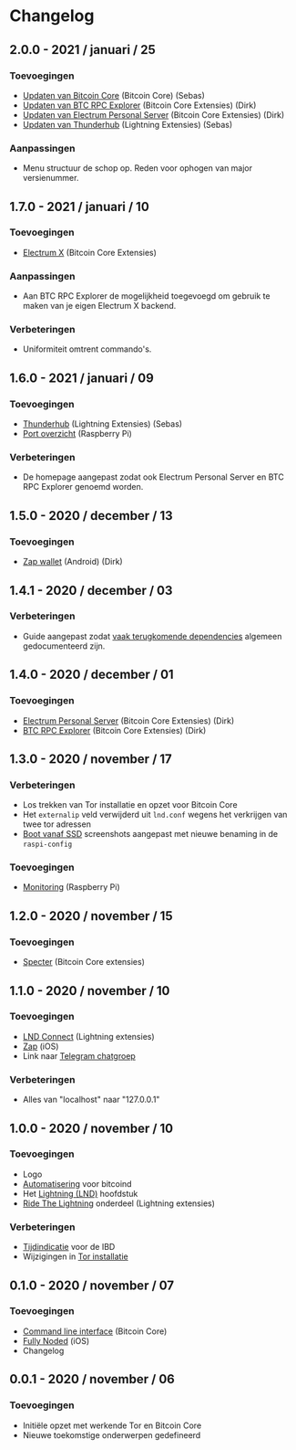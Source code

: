 # Changelog

## 2.0.0 - 2021 / januari / 25

### Toevoegingen

* [Updaten van Bitcoin Core](https://node.bitdeal.nl/bitcoin-core/updaten) \(Bitcoin Core\) \(Sebas\)
* [Updaten van BTC RPC Explorer](https://node.bitdeal.nl/bitcoin-core-extensies/btc-rpc-explorer) \(Bitcoin Core Extensies\) \(Dirk\)
* [Updaten van Electrum Personal Server](https://node.bitdeal.nl/bitcoin-core-extensies/electrum-personal-server) \(Bitcoin Core Extensies\) \(Dirk\)
* [Updaten van Thunderhub](https://node.bitdeal.nl/lightning-extensies/thunderhub) \(Lightning Extensies\) \(Sebas\)

### Aanpassingen

* Menu structuur de schop op. Reden voor ophogen van major versienummer.

## 1.7.0 - 2021 / januari / 10

### Toevoegingen

* [Electrum X](https://node.bitdeal.nl/bitcoin-core-extensies/electrum-x) \(Bitcoin Core Extensies\)

### Aanpassingen

* Aan BTC RPC Explorer de mogelijkheid toegevoegd om gebruik te maken van je eigen Electrum X backend.

### Verbeteringen

* Uniformiteit omtrent commando's.

## 1.6.0 - 2021 / januari / 09

### Toevoegingen

* [Thunderhub](https://node.bitdeal.nl/lightning-extensies/thunderhub) \(Lightning Extensies\) \(Sebas\)
* [Port overzicht](https://node.bitdeal.nl/raspberry-pi/port-overzicht) \(Raspberry Pi\)

### Verbeteringen

* De homepage aangepast zodat ook Electrum Personal Server en BTC RPC Explorer genoemd worden.

## 1.5.0 - 2020 / december / 13

### Toevoegingen

* [Zap wallet](https://node.bitdeal.nl/android/zap) \(Android\) \(Dirk\)

## 1.4.1 - 2020 / december / 03

### Verbeteringen

* Guide aangepast zodat [vaak terugkomende dependencies](https://node.bitdeal.nl/raspberry-pi/algemene-dependencies-installeren) algemeen gedocumenteerd zijn.

## 1.4.0 - 2020 / december / 01

### Toevoegingen

* [Electrum Personal Server](https://node.bitdeal.nl/bitcoin-core-extensies/electrum-personal-server) \(Bitcoin Core Extensies\) \(Dirk\)
* [BTC RPC Explorer](https://node.bitdeal.nl/bitcoin-core-extensies/btc-rpc-explorer) \(Bitcoin Core Extensies\) \(Dirk\)

## 1.3.0 - 2020 / november / 17

### Verbeteringen

* Los trekken van Tor installatie en opzet voor Bitcoin Core
* Het `externalip` veld verwijderd uit `lnd.conf` wegens het verkrijgen van twee tor adressen
* [Boot vanaf SSD](https://node.bitdeal.nl/raspberry-pi/boot-vanaf-ssd) screenshots aangepast met nieuwe benaming in de `raspi-config`

### Toevoegingen

* [Monitoring](https://node.bitdeal.nl/raspberry-pi/monitoring) \(Raspberry Pi\)

## 1.2.0 - 2020 / november / 15

### Toevoegingen

* [Specter](https://node.bitdeal.nl/bitcoin-core-extensies/specter) \(Bitcoin Core extensies\)

## 1.1.0 - 2020 / november / 10

### Toevoegingen

* [LND Connect](https://node.bitdeal.nl/lightning-extensies/lnd-connect) \(Lightning extensies\)
* [Zap](https://node.bitdeal.nl/ios/zap) \(iOS\)
* Link naar [Telegram chatgroep](https://t.me/theroadtonode)

### Verbeteringen

* Alles van "localhost" naar "127.0.0.1"

## 1.0.0 - 2020 / november / 10

### Toevoegingen

* Logo
* [Automatisering](https://node.bitdeal.nl/bitcoin-core/automatisering) voor bitcoind
* Het [Lightning \(LND\)](https://node.bitdeal.nl/lightning) hoofdstuk
* [Ride The Lightning](https://node.bitdeal.nl/lightning-extensies/ride-the-lightning) onderdeel \(Lightning extensies\)

### Verbeteringen

* [Tijdindicatie](https://node.bitdeal.nl/bitcoin-core/configuratie-en-starten#starten) voor de IBD
* Wijzigingen in [Tor installatie](https://node.bitdeal.nl/raspberry-pi/tor)

## 0.1.0 - 2020 / november / 07

### Toevoegingen

* [Command line interface](https://node.bitdeal.nl/bitcoin-core/command-line-interface) \(Bitcoin Core\)
* [Fully Noded](https://node.bitdeal.nl/ios/fully-noded) \(iOS\)
* Changelog

## 0.0.1 - 2020 / november / 06

### Toevoegingen

* Initiële opzet met werkende Tor en Bitcoin Core
* Nieuwe toekomstige onderwerpen gedefineerd

